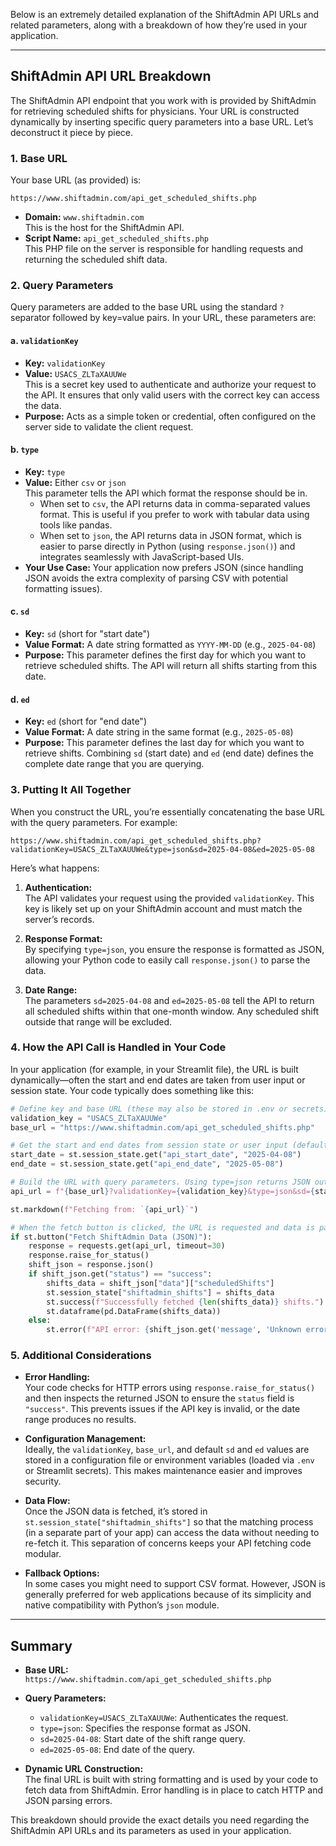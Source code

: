 Below is an extremely detailed explanation of the ShiftAdmin API URLs and related parameters, along with a breakdown of how they’re used in your application.

---

## ShiftAdmin API URL Breakdown

The ShiftAdmin API endpoint that you work with is provided by ShiftAdmin for retrieving scheduled shifts for physicians. Your URL is constructed dynamically by inserting specific query parameters into a base URL. Let’s deconstruct it piece by piece.

### 1. Base URL

Your base URL (as provided) is:
```
https://www.shiftadmin.com/api_get_scheduled_shifts.php
```

- **Domain:** `www.shiftadmin.com`  
  This is the host for the ShiftAdmin API.
- **Script Name:** `api_get_scheduled_shifts.php`  
  This PHP file on the server is responsible for handling requests and returning the scheduled shift data.

### 2. Query Parameters

Query parameters are added to the base URL using the standard `?` separator followed by key=value pairs. In your URL, these parameters are:

#### a. `validationKey`
- **Key:** `validationKey`
- **Value:** `USACS_ZLTaXAUUWe`  
  This is a secret key used to authenticate and authorize your request to the API. It ensures that only valid users with the correct key can access the data.
- **Purpose:** Acts as a simple token or credential, often configured on the server side to validate the client request.

#### b. `type`
- **Key:** `type`
- **Value:** Either `csv` or `json`  
  This parameter tells the API which format the response should be in.
    - When set to `csv`, the API returns data in comma-separated values format. This is useful if you prefer to work with tabular data using tools like pandas.
    - When set to `json`, the API returns data in JSON format, which is easier to parse directly in Python (using `response.json()`) and integrates seamlessly with JavaScript-based UIs.
- **Your Use Case:** Your application now prefers JSON (since handling JSON avoids the extra complexity of parsing CSV with potential formatting issues).

#### c. `sd`
- **Key:** `sd` (short for "start date")
- **Value Format:** A date string formatted as `YYYY-MM-DD` (e.g., `2025-04-08`)
- **Purpose:** This parameter defines the first day for which you want to retrieve scheduled shifts. The API will return all shifts starting from this date.

#### d. `ed`
- **Key:** `ed` (short for "end date")
- **Value Format:** A date string in the same format (e.g., `2025-05-08`)
- **Purpose:** This parameter defines the last day for which you want to retrieve shifts. Combining `sd` (start date) and `ed` (end date) defines the complete date range that you are querying.

### 3. Putting It All Together

When you construct the URL, you’re essentially concatenating the base URL with the query parameters. For example:

```
https://www.shiftadmin.com/api_get_scheduled_shifts.php?validationKey=USACS_ZLTaXAUUWe&type=json&sd=2025-04-08&ed=2025-05-08
```

Here’s what happens:

1. **Authentication:**  
   The API validates your request using the provided `validationKey`. This key is likely set up on your ShiftAdmin account and must match the server’s records.

2. **Response Format:**  
   By specifying `type=json`, you ensure the response is formatted as JSON, allowing your Python code to easily call `response.json()` to parse the data.

3. **Date Range:**  
   The parameters `sd=2025-04-08` and `ed=2025-05-08` tell the API to return all scheduled shifts within that one-month window. Any scheduled shift outside that range will be excluded.

### 4. How the API Call is Handled in Your Code

In your application (for example, in your Streamlit file), the URL is built dynamically—often the start and end dates are taken from user input or session state. Your code typically does something like this:

```python
# Define key and base URL (these may also be stored in .env or secrets)
validation_key = "USACS_ZLTaXAUUWe"
base_url = "https://www.shiftadmin.com/api_get_scheduled_shifts.php"

# Get the start and end dates from session state or user input (defaults provided)
start_date = st.session_state.get("api_start_date", "2025-04-08")
end_date = st.session_state.get("api_end_date", "2025-05-08")

# Build the URL with query parameters. Using type=json returns JSON output.
api_url = f"{base_url}?validationKey={validation_key}&type=json&sd={start_date}&ed={end_date}"

st.markdown(f"Fetching from: `{api_url}`")

# When the fetch button is clicked, the URL is requested and data is parsed
if st.button("Fetch ShiftAdmin Data (JSON)"):
    response = requests.get(api_url, timeout=30)
    response.raise_for_status()
    shift_json = response.json()
    if shift_json.get("status") == "success":
        shifts_data = shift_json["data"]["scheduledShifts"]
        st.session_state["shiftadmin_shifts"] = shifts_data
        st.success(f"Successfully fetched {len(shifts_data)} shifts.")
        st.dataframe(pd.DataFrame(shifts_data))
    else:
        st.error(f"API error: {shift_json.get('message', 'Unknown error')}")
```

### 5. Additional Considerations

- **Error Handling:**  
  Your code checks for HTTP errors using `response.raise_for_status()` and then inspects the returned JSON to ensure the `status` field is `"success"`. This prevents issues if the API key is invalid, or the date range produces no results.

- **Configuration Management:**  
  Ideally, the `validationKey`, `base_url`, and default `sd` and `ed` values are stored in a configuration file or environment variables (loaded via `.env` or Streamlit secrets). This makes maintenance easier and improves security.

- **Data Flow:**  
  Once the JSON data is fetched, it’s stored in `st.session_state["shiftadmin_shifts"]` so that the matching process (in a separate part of your app) can access the data without needing to re-fetch it. This separation of concerns keeps your API fetching code modular.

- **Fallback Options:**  
  In some cases you might need to support CSV format. However, JSON is generally preferred for web applications because of its simplicity and native compatibility with Python’s `json` module.

---

## Summary

- **Base URL:**  
  `https://www.shiftadmin.com/api_get_scheduled_shifts.php`

- **Query Parameters:**
    - `validationKey=USACS_ZLTaXAUUWe`: Authenticates the request.
    - `type=json`: Specifies the response format as JSON.
    - `sd=2025-04-08`: Start date of the shift range query.
    - `ed=2025-05-08`: End date of the query.

- **Dynamic URL Construction:**  
  The final URL is built with string formatting and is used by your code to fetch data from ShiftAdmin. Error handling is in place to catch HTTP and JSON parsing errors.

This breakdown should provide the exact details you need regarding the ShiftAdmin API URLs and its parameters as used in your application. 